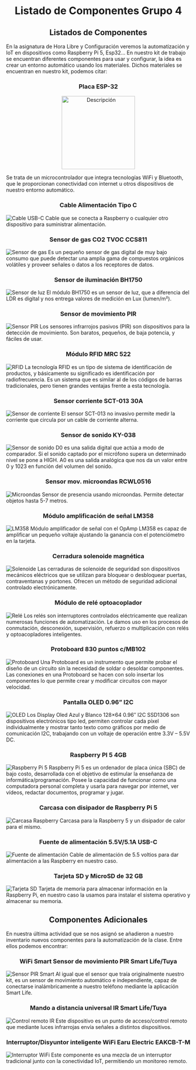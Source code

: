 <h1 align="center">Listado de Componentes Grupo 4</h1>

<h2 align="center">Listados de Componentes</h2>

En la asignatura de Hora Libre y Configuración veremos la automatización y IoT en dispositivos como Raspberry Pi 5, Esp32…
En nuestro kit de trabajo se encuentran diferentes componentes para usar y configurar, la idea es crear un entorno automático usando los materiales.
Dichos materiales se encuentran en nuestro kit, podemos citar:

<h3 align="center">Placa ESP-32</h3>

<p align="center">
  <img src="https://encrypted-tbn2.gstatic.com/images?q=tbn:ANd9GcSktENF2GndpXJdWJesa-2Zu-qLQT9EjrbTW332hGQujE8a33SKpSz_Yl4ty_tCyXEQWcV7jxdLDIvuQia7g9sZNH3BfWgDOujRSt9jOSw" alt="Descripción" width="200">
</p>

Se trata de un microcontrolador que integra tecnologías WiFi y Bluetooth, que le proporcionan conectividad con internet u otros dispositivos de nuestro entorno automático.

<h3 align="center">Cable Alimentación Tipo C</h3>

![Cable USB-C](img/cable_usb_c.png)
Cable que se conecta a Raspberry o cualquier otro dispositivo para suministrar alimentación.

<h3 align="center">Sensor de gas CO2 TVOC CCS811</h3>

![Sensor de gas](img/sensor_gas.png)
Es un pequeño sensor de gas digital de muy bajo consumo que puede detectar una amplia gama de compuestos orgánicos volátiles y proveer señales o datos a los receptores de datos.

<h3 align="center">Sensor de iluminación BH1750</h3>

![Sensor de luz](img/sensor_luz.png)
El módulo BH1750 es un sensor de luz, que a diferencia del LDR es digital y nos entrega valores de medición en Lux (lumen/m²).

<h3 align="center">Sensor de movimiento PIR</h3> 

![Sensor PIR](img/sensor_pir.png)
Los sensores infrarrojos pasivos (PIR) son dispositivos para la detección de movimiento. Son baratos, pequeños, de baja potencia, y fáciles de usar.

<h3 align="center">Módulo RFID MRC 522</h3> 

![RFID](img/rfid.png)
La tecnología RFID es un tipo de sistema de identificación de productos, y básicamente su significado es identificación por radiofrecuencia. Es un sistema que es similar al de los códigos de barras tradicionales, pero tienen grandes ventajas frente a esta tecnología.

<h3 align="center">Sensor corriente SCT-013 30A</h3> 

![Sensor de corriente](img/sensor_corriente.png)
El sensor SCT-013 no invasivo permite medir la corriente que circula por un cable de corriente alterna.
 
<h3 align="center">Sensor de sonido KY-038</h3> 

![Sensor de sonido](img/sensor_sonido.png)
D0 es una salida digital que actúa a modo de comparador. Si el sonido captado por el micrófono supera un determinado nivel se pone a HIGH. A0 es una salida analógica que nos da un valor entre 0 y 1023 en función del volumen del sonido.

<h3 align="center">Sensor mov. microondas RCWL0516</h3> 

![Microondas](img/sensor_microondas.png)
Sensor de presencia usando microondas. Permite detectar objetos hasta 5-7 metros.
 
<h3 align="center">Módulo amplificación de señal LM358</h3> 

![LM358](img/lm358.png)
Módulo amplificador de señal con el OpAmp LM358 es capaz de amplificar un pequeño voltaje ajustando la ganancia con el potenciómetro en la tarjeta.
 
<h3 align="center">Cerradura solenoide magnética</h3> 

![Solenoide](img/solenoide.png)
Las cerraduras de solenoide de seguridad son dispositivos mecánicos eléctricos que se utilizan para bloquear o desbloquear puertas, contraventanas y portones. Ofrecen un método de seguridad adicional controlado electrónicamente.

<h3 align="center">Módulo de relé optoacoplador</h3> 

![Relé](img/rele.png)
Los relés son interruptores controlados eléctricamente que realizan numerosas funciones de automatización. Le damos uso en los procesos de conmutación, desconexión, supervisión, refuerzo o multiplicación con relés y optoacopladores inteligentes.


<h3 align="center">Protoboard 830 puntos c/MB102</h3> 

![Protoboard](img/protoboard.png)
Una Protoboard es un instrumento que permite probar el diseño de un circuito sin la necesidad de soldar o desoldar componentes. Las conexiones en una Protoboard se hacen con solo insertar los componentes lo que permite crear y modificar circuitos con mayor velocidad.


<h3 align="center">Pantalla OLED 0.96” I2C</h3> 

![OLED](img/oled.png)
Los Display Oled Azul y Blanco 128×64 0.96″ I2C SSD1306 son dispositivos electrónicos tipo led, permiten controlar cada píxel individualmente y mostrar tanto texto como gráficos por medio de comunicación I2C, trabajando con un voltaje de operación entre 3.3V – 5.5V DC.


<h3 align="center">Raspberry PI 5 4GB</h3> 

![Raspberry Pi 5](img/raspberry_pi5.png)
Raspberry Pi 5 es un ordenador de placa única (SBC) de bajo costo, desarrollada con el objetivo de estimular la enseñanza de informática/programación. Posee la capacidad de funcionar como una computadora personal completa y usarla para navegar por internet, ver vídeos, redactar documentos, programar y jugar.


<h3 align="center">Carcasa con disipador de Raspberry Pi 5</h3> 

![Carcasa Raspberry](img/carcasa_raspberry.png)
Carcasa para la Raspberry 5 y un disipador de calor para el mismo.


<h3 align="center">Fuente de alimentación 5.5V/5.1A USB-C</h3> 

![Fuente de alimentación](img/fuente.png)
Cable de alimentación de 5.5 voltios para dar alimentación a las Raspberry en nuestro caso.


<h3 align="center">Tarjeta SD y MicroSD de 32 GB</h3> 


![Tarjeta SD](img/tarjeta_sd.png)
Tarjeta de memoria para almacenar información en la Raspberry Pi, en nuestro caso la usamos para instalar el sistema operativo y almacenar su memoria.


<h2 align="center">Componentes Adicionales</h2> 


En nuestra última actividad que se nos asignó se añadieron a nuestro inventario nuevos componentes para la automatización de la clase. Entre ellos podemos encontrar:

<h3 align="center">WiFi Smart Sensor de movimiento PIR Smart Life/Tuya</h3> 

![Sensor PIR Smart](img/sensor_pir_smart.png)
Al igual que el sensor que traía originalmente nuestro kit, es un sensor de movimiento automático e independiente, capaz de conectarse inalámbricamente a nuestro teléfono mediante la aplicación Smart Life.


<h3 align="center">Mando a distancia universal IR Smart Life/Tuya</h3> 

![Control remoto IR]()
Este dispositivo es un punto de acceso/control remoto que mediante luces infrarrojas envía señales a distintos dispositivos.

 
<h3 align="center">Interruptor/Disyuntor inteligente WiFi Earu Electric EAKCB-T-M</h3> 

![Interruptor WiFi](img/interruptor_wifi.png)
Este componente es una mezcla de un interruptor tradicional junto con la conectividad IoT, permitiendo un monitoreo remoto.
